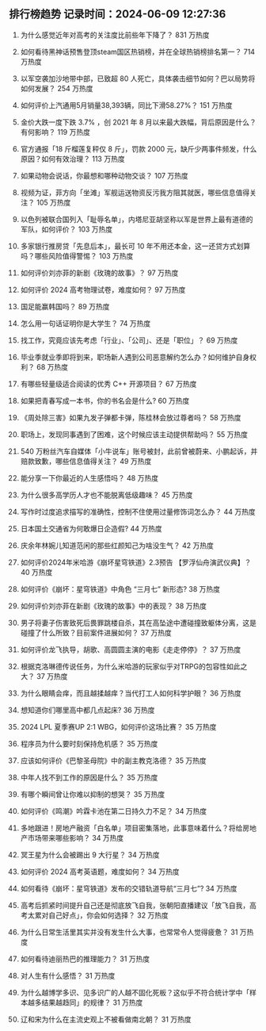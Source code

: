 
## 排行榜趋势 记录时间：2024-06-09 12:27:36
  
  1. 为什么感觉近年对高考的关注度比前些年下降了？ 831 万热度
    
  2. 如何看待黑神话预售登顶steam国区热销榜，并在全球热销榜排名第一？ 714 万热度
    
  3. 以军空袭加沙地带中部，已致超 80 人死亡，具体袭击细节如何？巴以局势将如何发展？ 254 万热度
    
  4. 如何评价上汽通用5月销量38,393辆，同比下滑58.27%？ 151 万热度
    
  5. 金价大跌一度下跌 3.7% ，创 2021 年 8 月以来最大跌幅，背后原因是什么？有何影响？ 119 万热度
    
  6. 官方通报「18 斤榴莲复秤仅 8 斤」，罚款 2000 元，缺斤少两事件频发，什么原因？如何有效治理？ 113 万热度
    
  7. 如果动物会说话，你最想和哪种动物交谈？ 107 万热度
    
  8. 视频为证，菲方向「坐滩」军舰运送物资反污我方阻其就医，哪些信息值得关注？ 105 万热度
    
  9. 以色列被联合国列入「耻辱名单」，内塔尼亚胡坚称以军是世界上最有道德的军队，如何评价？ 103 万热度
    
  10. 多家银行推房贷「先息后本」，最长可 10 年不用还本金，这一还贷方式划算吗？哪些风险值得警惕？ 103 万热度
    
  11. 如何评价刘亦菲的新剧《玫瑰的故事》？ 97 万热度
    
  12. 如何评价 2024 高考物理试卷，难度如何？ 97 万热度
    
  13. 国足能赢韩国吗？ 89 万热度
    
  14. 怎么用一句话证明你是大学生？ 74 万热度
    
  15. 找工作，究竟应该先考虑「行业」、「公司」、还是「职位」？ 69 万热度
    
  16. 毕业季就业季即将到来，职场新人遇到公司恶意解约怎么办？如何维护自身权利？ 68 万热度
    
  17. 有哪些轻量级适合阅读的优秀 C++ 开源项目？ 67 万热度
    
  18. 如果把青春写成一本书，你的书名会是什么? 60 万热度
    
  19. 《周处除三害》如果九发子弹都卡弹，陈桂林会放过尊者吗？ 58 万热度
    
  20. 职场上，发现同事遇到了困难，这个时候应该主动提供帮助吗？ 55 万热度
    
  21. 540 万粉丝汽车自媒体「小牛说车」账号被封，此前曾被蔚来、小鹏起诉，并赔款致歉，哪些信息值得关注？ 49 万热度
    
  22. 能分享一下你最近的人生感悟吗？ 48 万热度
    
  23. 为什么很多高学历人才也不能脱离低级趣味？ 45 万热度
    
  24. 写作时过度追求描写的准确性，控制不住使用过量修饰词怎么办？ 44 万热度
    
  25. 日本国土交通省为何敢爆日企造假? 44 万热度
    
  26. 庆余年林婉儿知道范闲的那些红颜知己为啥没生气？ 42 万热度
    
  27. 如何评价2024年米哈游《崩坏星穹铁道》2.3预告 【罗浮仙舟演武仪典】？ 40 万热度
    
  28. 如何评价《崩坏：星穹铁道》中角色 “三月七” 新形态? 38 万热度
    
  29. 如何评价刘亦菲在新剧《玫瑰的故事》中的表现？ 38 万热度
    
  30. 男子将妻子伤害致死后畏罪跳楼自杀，其在高坠途中遭碰撞致躯体分离，这是碰撞了什么所致？目前案件进展如何？ 37 万热度
    
  31. 如何评价龙飞执导，胡歌、高圆圆主演的电影《走走停停》？ 37 万热度
    
  32. 根据克洛琳德传说任务，为什么米哈游的玩家似乎对TRPG的包容性如此之大？ 37 万热度
    
  33. 为什么眼睛会痒，而且越揉越痒？当代打工人如何科学护眼？ 36 万热度
    
  34. 想知道你们哪里高中都几点起床? 36 万热度
    
  35. 2024 LPL 夏季赛UP 2:1 WBG，如何评价这场比赛？ 35 万热度
    
  36. 程序员为什么要时刻保持危机感？ 35 万热度
    
  37. 应该如何评价《巴黎圣母院》中的副主教克洛德？ 35 万热度
    
  38. 中年人找不到工作的原因是什么？ 35 万热度
    
  39. 有哪个瞬间曾让你难以抑制的想哭？ 35 万热度
    
  40. 如何评价《鸣潮》吟霖卡池在第二日持久力不足？ 34 万热度
    
  41. 多地跟进！房地产融资「白名单」项目密集落地，此事意味着什么？将给房地产市场带来哪些影响？ 34 万热度
    
  42. 冥王星为什么会被踢出 9 大行星？ 34 万热度
    
  43. 如何评价 2024 高考英语题，难度如何？ 34 万热度
    
  44. 如何看待《崩坏：星穹铁道》发布的交错轨道导航“三月七”? 34 万热度
    
  45. 高考后抓紧时间提升自己还是彻底放飞自我，张朝阳直播建议「放飞自我，高考太累对自己好点」，你会如何选择？ 32 万热度
    
  46. 为什么日常生活里其实并没有发生什么大事，也常常令人觉得疲惫？ 31 万热度
    
  47. 如何看待迪丽热巴的推理能力？ 31 万热度
    
  48. 对人生有什么感悟？ 31 万热度
    
  49. 为什么越博学多识、见多识广的人越不固化死板？这似乎不符合统计学中「样本越多结果越趋同」的规律？ 31 万热度
    
  50. 辽和宋为什么在主流史观上不被看做南北朝？ 31 万热度
    